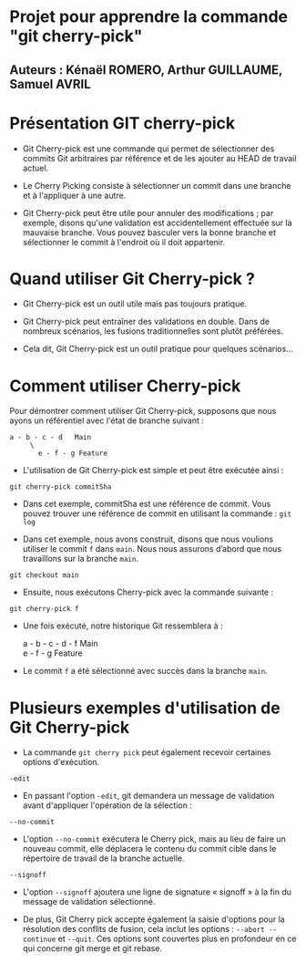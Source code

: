 # Projet pour apprendre la commande "git cherry-pick"

## Auteurs : Kénaël ROMERO, Arthur GUILLAUME, Samuel AVRIL

# Présentation GIT cherry-pick 

- Git Cherry-pick est une commande qui permet de sélectionner des commits Git arbitraires par référence et de les ajouter au HEAD de travail actuel. 

- Le Cherry Picking consiste à sélectionner un commit dans une branche et à l'appliquer à une autre.

- Git Cherry-pick peut être utile pour annuler des modifications ; par exemple, disons qu'une validation est accidentellement effectuée sur la mauvaise branche. Vous pouvez basculer vers la bonne branche et sélectionner le commit à l'endroit où il doit appartenir.

# Quand utiliser Git Cherry-pick ?

- Git Cherry-pick est un outil utile mais pas toujours pratique. 

- Git Cherry-pick peut entraîner des validations en double. Dans de nombreux scénarios, les fusions traditionnelles sont plutôt préférées.

- Cela dit, Git Cherry-pick est un outil pratique pour quelques scénarios...

# Comment utiliser Cherry-pick 

Pour démontrer comment utiliser Git Cherry-pick, supposons que nous ayons un référentiel avec l'état de branche suivant :

    a - b - c - d   Main
         \
           e - f - g Feature

- L'utilisation de Git Cherry-pick est simple et peut être exécutée ainsi :

`git cherry-pick commitSha`

- Dans cet exemple, commitSha est une référence de commit. Vous pouvez trouver une référence de commit en utilisant la commande : `git log`

- Dans cet exemple, nous avons construit, disons que nous voulions utiliser le commit `f` dans `main`. Nous nous assurons d’abord que nous travaillons sur la branche `main`.

`git checkout main`

- Ensuite, nous exécutons Cherry-pick avec la commande suivante :

`git cherry-pick f`

- Une fois exécuté, notre historique Git ressemblera à :

    a - b - c - d - f   Main
         \
           e - f - g Feature

- Le commit `f` a été sélectionné avec succès dans la branche `main`.

# Plusieurs exemples d'utilisation de Git Cherry-pick 

- La commande `git cherry pick` peut également recevoir certaines options d'exécution.

`-edit`

- En passant l'option `-edit`, git demandera un message de validation avant d'appliquer l'opération de la sélection :

`--no-commit` 

- L'option `--no-commit` exécutera le Cherry pick, mais au lieu de faire un nouveau commit, elle déplacera le contenu du commit cible dans le répertoire de travail de la branche actuelle.

`--signoff`

- L'option `--signoff` ajoutera une ligne de signature « signoff » à la fin du message de validation sélectionné.

- De plus, Git Cherry pick accepte également la saisie d'options pour la résolution des conflits de fusion, cela inclut les options : `--abort --continue` et `--quit`. Ces options sont couvertes plus en profondeur en ce qui concerne git merge et git rebase.
















